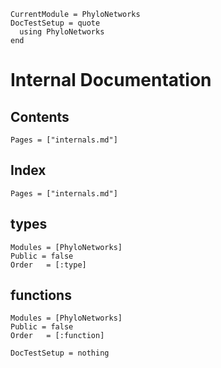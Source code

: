 ```@meta
CurrentModule = PhyloNetworks
DocTestSetup = quote
  using PhyloNetworks
end
```

# Internal Documentation

## Contents

```@contents
Pages = ["internals.md"]
```

## Index

```@index
Pages = ["internals.md"]
```

## types

```@autodocs
Modules = [PhyloNetworks]
Public = false
Order   = [:type]
```

## functions

```@autodocs
Modules = [PhyloNetworks]
Public = false
Order   = [:function]
```

```@meta
DocTestSetup = nothing
```

